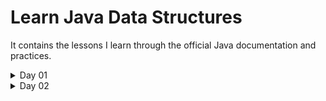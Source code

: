 # Learn Java Data Structures

It contains the lessons I learn through the official Java documentation and practices.

<details>
<summary>Day 01</summary>

* ***Object*** is the root in class hierarchy. Every object is an Object (extends from it or has its non-private properties and methods).

  * [*public **Object()***](./Object/README.md#constructors) constructor, which we will probably never use to initialize any object.
  
  * [*protected Object **clone()** throws CloneNotSupportedException*](./Object/README.md#protected-object-clone-throws-clonenotsupportedexception) method, returns a **shallow copy** of an object, however, if *Cloneable* interface is not implemented by that object, *CloneNotSupportedException* will be thrown. *Object* class does not implement *Cloneable*. [Check this sample program.](./Object/CloneExample.java)
    ![Shallow Copy vs Deep Copy - Sample Output](./Object/outputs/Shallow%20Copy%20vs%20Deep%20Copy.PNG)

> [!CAUTION]
> *A shallow copy creates a new object that holds the **same top-level properties as the original, but any nested objects are still references to the original**. A deep copy, on the other hand, creates a **completely independent copy of the object and all its nested objects**, ensuring no shared references.*

  * * [*public String **toString()***](./Object/README.md#string-tostring) method returns the object information; complete class name, and object hashcode in hexadecimal. The hashcode is useful to verify whether an object is modified or not.

        > [!NOTE]
        > An object hashcode changes when the object is modified, and multiple objects can have same hashcode when they are equal but it is not necessary.

</details>

<details>
    <summary>Day 02</summary>

* ***Object*** (java.lang.Object)

  * [*public boolean **equals(Object obj)***](./Object/README.md#string-tostring) method verifies whether two objects are equal by checking the following critera:

$$\text{Reflexive:} \quad x \neq \text{null}, \quad x.equals(x) \implies \text{true} \\

\text{Non-nullity:} \quad x \neq \text{null}, \quad x.equals(\text{null}) \implies \text{false} \\
  
\text{Symmetric:} \quad x, y \neq \text{null}, \quad x.equals(y) \iff y.equals(x) \\

\text{Transitive:} \quad x, y, z \neq \text{null}, \quad x.equals(y) \land y.equals(z) \implies x.equals(z) \\

\text{Consistent:} \quad x, y \neq \text{null}, \quad x.equals(y) \text{ returns the same result unless } x \text{ or } y \text{ is modified}$$

> [!NOTE]
> *Objects.hash(Object... values)* can be used to generate hashcode for objects that have multiple fields.

[Check the example here.](./Object/OverridenEqualsExample.java)

> [!NOTE]
> Whenever you override the *equals* method, do override the *hashcode* as well. It is because generally objects with same hashcode are considered equal.

</details>
